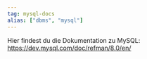```yaml
---
tag: mysql-docs
alias: ["dbms", "mysql"]
---
```


 Hier findest du die Dokumentation zu MySQL: https://dev.mysql.com/doc/refman/8.0/en/
